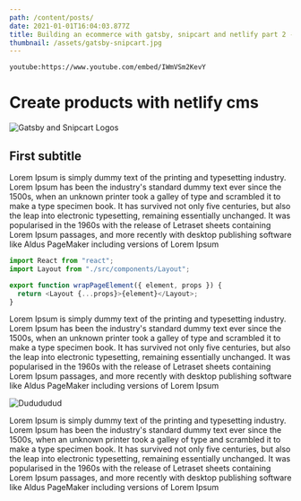 ```yaml
---
path: /content/posts/
date: 2021-01-01T16:04:03.877Z
title: Building an ecommerce with gatsby, snipcart and netlify part 2 - Netlify CMS
thumbnail: /assets/gatsby-snipcart.jpg
---
```


`youtube:https://www.youtube.com/embed/IWmVSm2KevY`

# Create products with netlify cms

![Gatsby and Snipcart Logos](/assets/gatsby-snipcart.jpg)

## First subtitle

Lorem Ipsum is simply dummy text of the printing and typesetting industry. Lorem Ipsum has been the industry's standard dummy text ever since the 1500s, when an unknown printer took a galley of type and scrambled it to make a type specimen book. It has survived not only five centuries, but also the leap into electronic typesetting, remaining essentially unchanged. It was popularised in the 1960s with the release of Letraset sheets containing Lorem Ipsum passages, and more recently with desktop publishing software like Aldus PageMaker including versions of Lorem Ipsum

```javascript
import React from "react";
import Layout from "./src/components/Layout";

export function wrapPageElement({ element, props }) {
  return <Layout {...props}>{element}</Layout>;
}
```

Lorem Ipsum is simply dummy text of the printing and typesetting industry. Lorem Ipsum has been the industry's standard dummy text ever since the 1500s, when an unknown printer took a galley of type and scrambled it to make a type specimen book. It has survived not only five centuries, but also the leap into electronic typesetting, remaining essentially unchanged. It was popularised in the 1960s with the release of Letraset sheets containing Lorem Ipsum passages, and more recently with desktop publishing software like Aldus PageMaker including versions of Lorem Ipsum

![Dudududud](/assets/spiderman.jpg)

Lorem Ipsum is simply dummy text of the printing and typesetting industry. Lorem Ipsum has been the industry's standard dummy text ever since the 1500s, when an unknown printer took a galley of type and scrambled it to make a type specimen book. It has survived not only five centuries, but also the leap into electronic typesetting, remaining essentially unchanged. It was popularised in the 1960s with the release of Letraset sheets containing Lorem Ipsum passages, and more recently with desktop publishing software like Aldus PageMaker including versions of Lorem Ipsum
